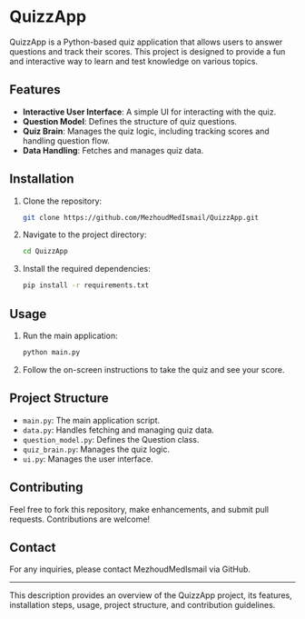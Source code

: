 
# QuizzApp

QuizzApp is a Python-based quiz application that allows users to answer questions and track their scores. This project is designed to provide a fun and interactive way to learn and test knowledge on various topics.

## Features
- **Interactive User Interface**: A simple UI for interacting with the quiz.
- **Question Model**: Defines the structure of quiz questions.
- **Quiz Brain**: Manages the quiz logic, including tracking scores and handling question flow.
- **Data Handling**: Fetches and manages quiz data.

## Installation
1. Clone the repository:
   ```sh
   git clone https://github.com/MezhoudMedIsmail/QuizzApp.git
   ```
2. Navigate to the project directory:
   ```sh
   cd QuizzApp
   ```
3. Install the required dependencies:
   ```sh
   pip install -r requirements.txt
   ```

## Usage
1. Run the main application:
   ```sh
   python main.py
   ```
2. Follow the on-screen instructions to take the quiz and see your score.

## Project Structure
- `main.py`: The main application script.
- `data.py`: Handles fetching and managing quiz data.
- `question_model.py`: Defines the Question class.
- `quiz_brain.py`: Manages the quiz logic.
- `ui.py`: Manages the user interface.

## Contributing
Feel free to fork this repository, make enhancements, and submit pull requests. Contributions are welcome!


## Contact
For any inquiries, please contact MezhoudMedIsmail via GitHub.

---

This description provides an overview of the QuizzApp project, its features, installation steps, usage, project structure, and contribution guidelines.
